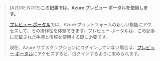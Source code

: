 
> [AZURE.NOTE]**この記事では、Azure プレビュー ポータルを使用します。**
> 
> [プレビュー ポータル](https://portal.azure.com/)では、Azure プラットフォームの新しい機能にアクセスして、その操作性を体験できます。プレビュー ポータルは、この記事に記載された手順と情報を使用する際に必要です。
> 
> 現在、Azure サブスクリプションにログインしていない場合は、[プレビュー ポータル](https://portal.azure.com/)にアクセスすると、ログインするように求められます。

<!---HONumber=July15_HO2-->